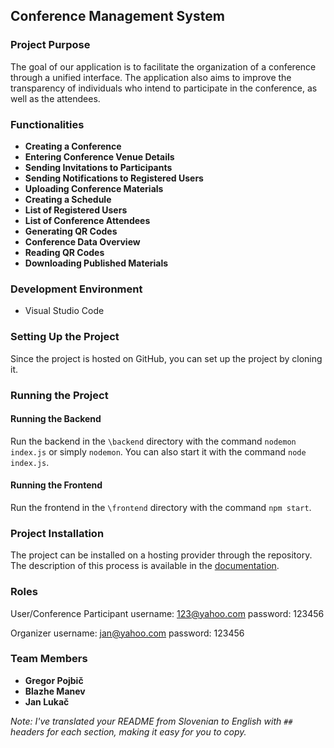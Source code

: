 ## Conference Management System

### Project Purpose
The goal of our application is to facilitate the organization of a conference through a unified interface. The application also aims to improve the transparency of individuals who intend to participate in the conference, as well as the attendees.

### Functionalities
- **Creating a Conference**
- **Entering Conference Venue Details**
- **Sending Invitations to Participants**
- **Sending Notifications to Registered Users**
- **Uploading Conference Materials**
- **Creating a Schedule**
- **List of Registered Users**
- **List of Conference Attendees**
- **Generating QR Codes**
- **Conference Data Overview**
- **Reading QR Codes**
- **Downloading Published Materials**

### Development Environment
- Visual Studio Code

### Setting Up the Project
Since the project is hosted on GitHub, you can set up the project by cloning it.

### Running the Project
#### Running the Backend
Run the backend in the ```\backend``` directory with the command ```nodemon index.js``` or simply ```nodemon```. You can also start it with the command ```node index.js```.

#### Running the Frontend
Run the frontend in the ```\frontend``` directory with the command ```npm start```.

### Project Installation
The project can be installed on a hosting provider through the repository. The description of this process is available in the [documentation](Documentation/Conference_Management_System.docx).

### Roles
User/Conference Participant
username: 123@yahoo.com
password: 123456

Organizer
username: jan@yahoo.com
password: 123456

### Team Members
- **Gregor Pojbič**
- **Blazhe Manev**
- **Jan Lukač**

*Note: I've translated your README from Slovenian to English with `##` headers for each section, making it easy for you to copy.*
